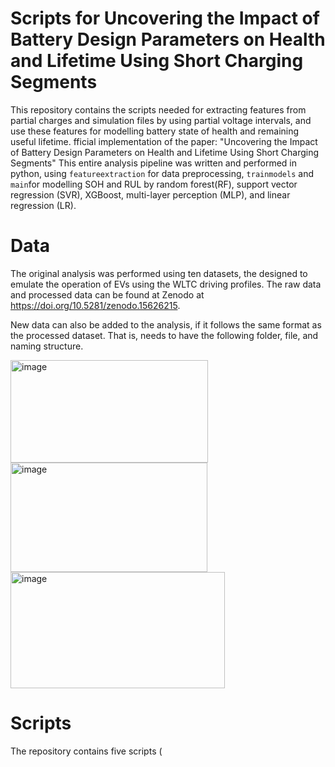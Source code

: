 # Scripts for Uncovering the Impact of Battery Design Parameters on Health and Lifetime Using Short Charging Segments
This repository contains the scripts needed for extracting features from partial charges and simulation files by using partial voltage intervals, and use these features for modelling battery state of health and remaining useful lifetime. fficial implementation of the paper:  "Uncovering the Impact of Battery Design Parameters on Health and Lifetime Using Short Charging Segments" This entire analysis pipeline was written and performed in python, using `featureextraction` for data preprocessing, `trainmodels` and `main`for modelling SOH and RUL by random forest(RF), support vector regression (SVR), XGBoost, multi-layer perception (MLP), and linear regression (LR).

# Data
The original analysis was performed using ten datasets, the designed to emulate the operation of EVs using the WLTC driving profiles. The raw data and processed data can be found at Zenodo at https://doi.org/10.5281/zenodo.15626215.

New data can also be added to the analysis, if it follows the same format as the processed dataset. That is, needs to have the following folder, file, and naming structure.

<img width="316" height="164" alt="image" src="https://github.com/user-attachments/assets/2de6e6b6-445f-4063-8e2f-004f8196c301" />
<img width="315" height="175" alt="image" src="https://github.com/user-attachments/assets/110880b6-892b-4ce4-9c30-288ef27ac345" />
<img width="343" height="186" alt="image" src="https://github.com/user-attachments/assets/afff6b4e-432e-43f1-a39d-89f3b1d2626a" />

# Scripts
The repository contains five scripts (




